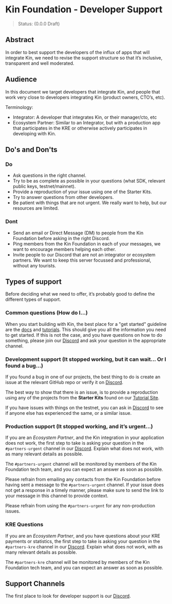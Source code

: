 # Kin Foundation - Developer Support

> Status: (0.0.0 Draft)

## Abstract

In order to best support the developers of the influx of apps that will integrate Kin, we need to revise the support structure so that it’s inclusive, transparent and well moderated.

## Audience

In this document we target developers that integrate Kin, and people that work very close to developers integrating Kin (product owners, CTO’s, etc).

Terminology:

- Integrator: A developer that integrates Kin, or their manager/cto, etc
- Ecosystem Partner: Similar to an Integrator, but with a production app that participates in the KRE or otherwise actively participates in developing with Kin.

## Do's and Don'ts

### Do

- Ask questions in the right channel.
- Try to be as complete as possible in your questions (what SDK, relevant public keys, testnet/mainnet).
- Provide a reproduction of your issue using one of the Starter Kits.
- Try to answer questions from other developers.
- Be patient with things that are not urgent. We really want to help, but our resources are limited.

### Dont

- Send an email or Direct Message (DM) to people from the Kin Foundation before asking in the right Discord.
- Ping members from the Kin Foundation in each of your messages, we want to encourage members helping each other.
- Invite people to our Discord that are not an integrator or ecosystem partners. We want to keep this server focussed and professional, without any tourists.


## Types of support

Before deciding what we need to offer, it’s probably good to define the different types of support.

### Common questions (How do I…)

When you start building with Kin, the best place for a "get started" guideline are the [docs](https://kin.org/docs) and [tutorials](https://kin.org/tutorials). This should give you all the information you need to get started. If this is not the case, and you have questions on how to do something, please join our [Discord](https://discord.gg/kdRyUNmHDn) and ask your question in the appropriate channel.

### Development support (It stopped working, but it can wait… Or I found a bug...)

If you found a bug in one of our projects, the best thing to do is create an issue at the relevant GitHub repo or verify it on [Discord](https://discord.gg/kdRyUNmHDn).

The best way to show that there is an issue, is to provide a reproduction using any of the projects from the **Starter Kits** found on our [Tutorial Site](https://kin.org/tutorials).

If you have issues with things on the testnet, you can ask in [Discord](https://discord.gg/kdRyUNmHDn) to see if anyone else has experienced the same, or a similar issue.

### Production support (It stopped working, and it’s urgent…)

If you are an _Ecosystem Partner_, and the Kin integration in your application does not work, the first step to take is asking your question in the `#partners-urgent` channel in our [Discord](https://discord.gg/kdRyUNmHDn). Explain what does not work, with as many relevant details as possible.

The `#partners-urgent` channel will be monitored by members of the Kin Foundation tech team, and you can expect an answer as soon as possible.

Please refrain from emailing any contacts from the Kin Foundation before having sent a message to the `#partners-urgent` channel. If your issue does not get a response in a timely manner, please make sure to send the link to your message in this channel to provide context.

Please refrain from using the `#partners-urgent` for any non-production issues.

### KRE Questions

If you are an _Ecosystem Partner_, and you have questions about your KRE payments or statistics, the first step to take is asking your question in the `#partners-kre` channel in our [Discord](https://discord.gg/kdRyUNmHDn). Explain what does not work, with as many relevant details as possible.

The `#partners-kre` channel will be monitored by members of the Kin Foundation tech team, and you can expect an answer as soon as possible.

## Support Channels

The first place to look for developer support is our [Discord](https://discord.gg/kdRyUNmHDn).
